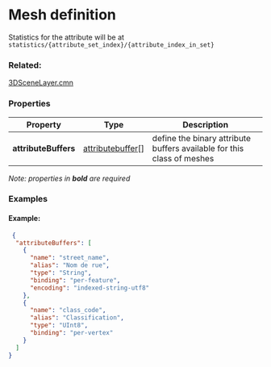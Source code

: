 # Mesh definition

Statistics for the attribute will be at `statistics/{attribute_set_index}/{attribute_index_in_set}`

### Related:

[3DSceneLayer.cmn](3DSceneLayer.cmn.md)
### Properties

| Property | Type | Description |
| --- | --- | --- |
| **attributeBuffers** | [attributebuffer](attributebuffer.cmn.md)[] | define the binary attribute buffers available for this class of meshes |

*Note: properties in **bold** are required*

### Examples 

#### Example:  

```json
 {
  "attributeBuffers": [
    {
      "name": "street_name",
      "alias": "Nom de rue",
      "type": "String",
      "binding": "per-feature",
      "encoding": "indexed-string-utf8"
    },
    {
      "name": "class_code",
      "alias": "Classification",
      "type": "UInt8",
      "binding": "per-vertex"
    }
  ]
} 
```

